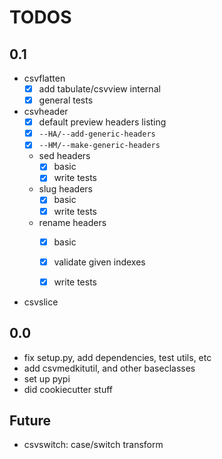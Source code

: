 # TODOS


## 0.1 

- csvflatten
    - [X] add tabulate/csvview internal
    - [x] general tests

- csvheader
    - [x] default preview headers listing
    - [x] `--HA/--add-generic-headers`
    - [x] `--HM/--make-generic-headers` 
    - sed headers
        - [x] basic
        - [x] write tests
    - slug headers
        - [x] basic
        - [x] write tests
    - rename headers
        - [x] basic
        - [x] validate given indexes
        - [x] write tests


- csvslice


## 0.0

- fix setup.py, add dependencies, test utils, etc
- add csvmedkitutil, and other baseclasses
- set up pypi
- did cookiecutter stuff




## Future

- csvswitch: case/switch transform
